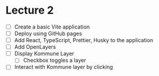 # Lecture 2

* [ ] Create a basic Vite application
* [ ] Deploy using GitHub pages
* [ ] Add React, TypeScript, Prettier, Husky to the application
* [ ] Add OpenLayers
* [ ] Display Kommune Layer
  * [ ] Checkbox toggles a layer
* [ ] Interact with Kommune layer by clicking